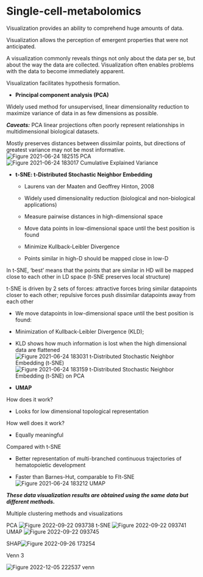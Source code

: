 # Single-cell-metabolomics
Visualization provides an ability to comprehend huge amounts of data.

Visualization allows the perception of emergent properties that were not anticipated.

A visualization commonly reveals things not only about the data per se, but about the way the data are collected. Visualization often enables problems with the data to become immediately apparent.

Visualization facilitates hypothesis formation.




* **Principal component analysis (PCA)**

Widely used method for unsupervised, linear dimensionality reduction to maximize variance of data in as few dimensions as possible.

 **_Caveats:_**
PCA linear projections often poorly represent relationships in multidimensional biological datasets.

Mostly preserves distances between dissimilar points, but directions of greatest variance may not be most informative.
![Figure 2021-06-24 182515 PCA](https://user-images.githubusercontent.com/86154919/123248468-8d372700-d51a-11eb-81cf-395614d3000b.png)
![Figure 2021-06-24 183017 Cumulative Explained Variance](https://user-images.githubusercontent.com/86154919/123248485-91634480-d51a-11eb-9cbf-4f453305ce96.png)





* **t-SNE: t-Distributed Stochastic Neighbor Embedding**

  * Laurens van der Maaten and Geoffrey Hinton, 2008

  * Widely used dimensionality reduction (biological and non-biological applications)

  * Measure pairwise distances in high-dimensional space

  * Move data points in low-dimensional space until the best position is found

  * Minimize Kullback-Leibler Divergence 

  * Points similar in high-D should be mapped close in low-D

In t-SNE, ‘best’ means that the points that are similar in HD will be mapped close to each other in LD space (t-SNE preserves local structure)

t-SNE is driven by 2 sets of forces: attractive forces bring similar datapoints closer to each other; repulsive forces push dissimilar datapoints away from each other

  * We move datapoints in low-dimensional space until the best position is found:

  * Minimization of Kullback-Leibler Divergence (KLD);

  * KLD shows how much information is lost when the high dimensional data are flattened
![Figure 2021-06-24 183031 t-Distributed Stochastic Neighbor Embedding (t-SNE)](https://user-images.githubusercontent.com/86154919/123248510-988a5280-d51a-11eb-91a5-e58a93f2d0f1.png)
![Figure 2021-06-24 183159 t-Distributed Stochastic Neighbor Embedding (t-SNE) on PCA](https://user-images.githubusercontent.com/86154919/123248523-9c1dd980-d51a-11eb-960b-d62770dae8b6.png)





* **UMAP**

How does it work?

  * Looks for low dimensional topological representation

How well does it work?

  * Equally meaningful

Compared with t-SNE

  * Better representation of multi-branched continuous trajectories of hematopoietic development

  * Faster than Barnes-Hut, comparable to FIt-SNE
 ![Figure 2021-06-24 183212 UMAP](https://user-images.githubusercontent.com/86154919/123248551-a213ba80-d51a-11eb-9ea8-67332373fc6c.png)

_**These data visualization results are obtained using the same data but different methods.**_

Multiple clustering methods and visualizations

PCA
![Figure 2022-09-22 093738](https://user-images.githubusercontent.com/86154919/191640069-055a19b1-92f2-48a2-a815-3ac402d72077.png)
t-SNE
![Figure 2022-09-22 093741](https://user-images.githubusercontent.com/86154919/191640083-e38f6550-4825-494a-b1c0-96a2868a2df0.png)
UMAP
![Figure 2022-09-22 093745](https://user-images.githubusercontent.com/86154919/191640115-6d9b79e3-495b-4cb9-9a6e-3fb816bcfb3c.png)

SHAP![Figure 2022-09-26 173254](https://user-images.githubusercontent.com/86154919/192258386-f52b7eec-0652-49e8-95a5-5a8cea399def.png)

Venn 3

![Figure 2022-12-05 222537 venn](https://user-images.githubusercontent.com/86154919/205662326-5a7ae0d9-6bb5-4c39-a8a6-480113c20323.png)
